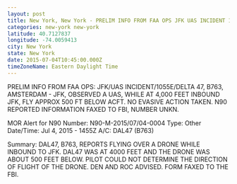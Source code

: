 ```yaml
---
layout: post
title: New York, New York - PRELIM INFO FROM FAA OPS JFK UAS INCIDENT 1055E DELTA 47 B763 AMSTERDAM JFK OBSERVED
categories: new-york new-york
latitude: 40.7127837
longitude: -74.0059413
city: New York
state: New York
date: 2015-07-04T10:45:00.000Z
timeZoneName: Eastern Daylight Time
---
```


PRELIM INFO FROM FAA OPS: JFK/UAS INCIDENT/1055E/DELTA 47, B763, AMSTERDAM - JFK, OBSERVED A UAS, WHILE AT 4,000 FEET INBOUND JFK, FLY APPROX 500 FT BELOW ACFT. NO EVASIVE ACTION TAKEN. N90 REPORTED INFORMATION FAXED TO FBI, NUMBER UNKN. 


MOR Alert for N90
Number: N90-M-2015/07/04-0004
Type: Other
Date/Time: Jul 4, 2015 - 1455Z
A/C: DAL47 (B763)

Summary: DAL47, B763, REPORTS FLYING OVER A DRONE WHILE INBOUND TO JFK. DAL47 WAS AT 4000 FEET AND THE DRONE WAS ABOUT 500 FEET BELOW. PILOT COULD NOT DETERMINE THE DIRECTION OF FLIGHT OF THE DRONE. DEN AND ROC ADVISED. FORM FAXED TO THE FBI.